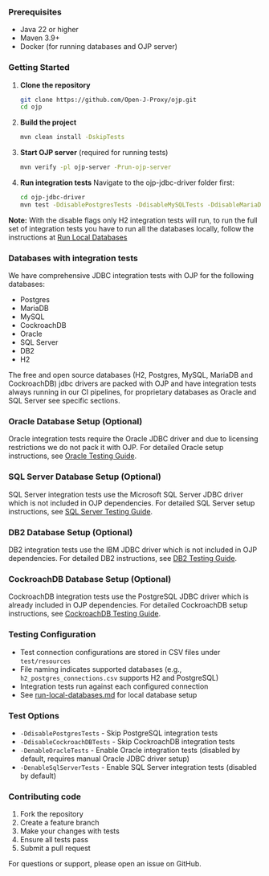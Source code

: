 
### Prerequisites
- Java 22 or higher
- Maven 3.9+
- Docker (for running databases and OJP server)

### Getting Started

1. **Clone the repository**
   ```bash
   git clone https://github.com/Open-J-Proxy/ojp.git
   cd ojp
   ```

2. **Build the project**
   ```bash
   mvn clean install -DskipTests
   ```

3. **Start OJP server** (required for running tests)
   ```bash
   mvn verify -pl ojp-server -Prun-ojp-server
   ```

4. **Run integration tests**
   Navigate to the ojp-jdbc-driver folder first:
   ```bash
   cd ojp-jdbc-driver
   mvn test -DdisablePostgresTests -DdisableMySQLTests -DdisableMariaDBTests -DdisableCockroachDBTests -DdisablePostgresXATests
   ```
**Note:** With the disable flags only H2 integration tests will run, to run the full set of integration tests you have to run all the databases locally, follow the instructions at [Run Local Databases](../../documents/environment-setup/run-local-databases.md)

### Databases with integration tests
We have comprehensive JDBC integration tests with OJP for the following databases:
- Postgres
- MariaDB
- MySQL
- CockroachDB
- Oracle
- SQL Server
- DB2
- H2

The free and open source databases (H2, Postgres, MySQL, MariaDB and CockroachDB) jdbc drivers are packed with OJP and have integration tests always running in our CI pipelines, for proprietary databases as Oracle and SQL Server see specific sections.

### Oracle Database Setup (Optional)
Oracle integration tests require the Oracle JDBC driver and due to licensing restrictions we do not pack it with OJP.
For detailed Oracle setup instructions, see [Oracle Testing Guide](../../documents/environment-setup/oracle-testing-guide.md).

### SQL Server Database Setup (Optional)
SQL Server integration tests use the Microsoft SQL Server JDBC driver which is not included in OJP dependencies.
For detailed SQL Server setup instructions, see [SQL Server Testing Guide](../../documents/environment-setup/sqlserver-testing-guide.md).

### DB2 Database Setup (Optional)
DB2 integration tests use the IBM JDBC driver which is not included in OJP dependencies.
For detailed DB2 instructions, see [DB2 Testing Guide](../../documents/environment-setup/db2-testing-guide.md).

### CockroachDB Database Setup (Optional)
CockroachDB integration tests use the PostgreSQL JDBC driver which is already included in OJP dependencies.
For detailed CockroachDB setup instructions, see [CockroachDB Testing Guide](../../documents/environment-setup/cockroachdb-testing-guide.md).


### Testing Configuration
- Test connection configurations are stored in CSV files under `test/resources`
- File naming indicates supported databases (e.g., `h2_postgres_connections.csv` supports H2 and PostgreSQL)
- Integration tests run against each configured connection
- See [run-local-databases.md](documents/environment-setup/run-local-databases.md) for local database setup

### Test Options
- `-DdisablePostgresTests` - Skip PostgreSQL integration tests
- `-DdisableCockroachDBTests` - Skip CockroachDB integration tests
- `-DenableOracleTests` - Enable Oracle integration tests (disabled by default, requires manual Oracle JDBC driver setup)
- `-DenableSqlServerTests` - Enable SQL Server integration tests (disabled by default)

### Contributing code
1. Fork the repository
2. Create a feature branch
3. Make your changes with tests
4. Ensure all tests pass
5. Submit a pull request

For questions or support, please open an issue on GitHub.
